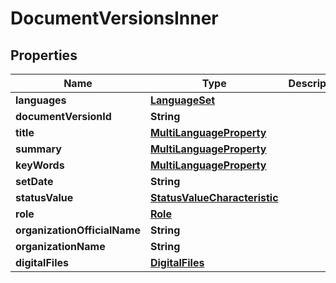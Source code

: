 
# DocumentVersionsInner

## Properties
Name | Type | Description | Notes
------------ | ------------- | ------------- | -------------
**languages** | [**LanguageSet**](LanguageSet.md) |  |  [optional]
**documentVersionId** | **String** |  |  [optional]
**title** | [**MultiLanguageProperty**](MultiLanguageProperty.md) |  |  [optional]
**summary** | [**MultiLanguageProperty**](MultiLanguageProperty.md) |  |  [optional]
**keyWords** | [**MultiLanguageProperty**](MultiLanguageProperty.md) |  |  [optional]
**setDate** | **String** |  |  [optional]
**statusValue** | [**StatusValueCharacteristic**](StatusValueCharacteristic.md) |  |  [optional]
**role** | [**Role**](Role.md) |  |  [optional]
**organizationOfficialName** | **String** |  |  [optional]
**organizationName** | **String** |  |  [optional]
**digitalFiles** | [**DigitalFiles**](DigitalFiles.md) |  |  [optional]




